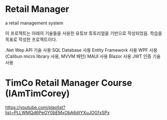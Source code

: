 # Retail Manager
a retail management system

이 프로젝트는 아래의 기술들을 사용한 유튜브 튜토리얼을 기반으로 작성되었음.
학습을 목표로 작성한 프로젝트이다.

.Net Wep API 기술 사용
SQL Database 사용
Entity Framework 사용
WPF 사용 (Calibun micro library 사용, MVVM 패턴)
MAUI 사용
Blazor 사용
JWT 인증 기술 사용

# TimCo Retail Manager Course (IAmTimCorey)

https://youtube.com/playlist?list=PLLWMQd6PeGY0bEMxObA6dtYXuJOGfxSPx
